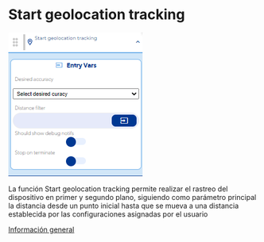 # Start geolocation tracking

![](../../../../.gitbook/assets/image%20%28657%29.png)

La función Start geolocation tracking permite realizar el rastreo del dispositivo en primer y segundo plano, siguiendo como parámetro principal la distancia desde un punto inicial hasta que se mueva a una distancia establecida por las configuraciones asignadas por el usuario

[Información general](https://docs.apphive.io/reference/funciones/informacion-general-de-las-funciones)

